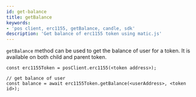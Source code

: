 ```yaml
---
id: get-balance
title: getBalance
keywords: 
- 'pos client, erc1155, getBalance, candle, sdk'
description: 'Get balance of erc1155 token using matic.js'
---
```


`getBalance` method can be used to get the balance of user for a token. It is available on both child and parent token.

```
const erc1155Token = posClient.erc1155(<token address>);

// get balance of user
const balance = await erc1155Token.getBalance(<userAddress>, <token id>);
```
